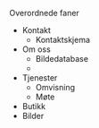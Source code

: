 Overordnede faner

- Kontakt
    - Kontaktskjema
- Om oss
    - Bildedatabase
    - <ting fra hefte>
- Tjenester
    - Omvisning
    - Møte
- Butikk
- Bilder
